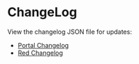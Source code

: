 # ChangeLog

View the changelog JSON file for updates:

- [Portal Changelog](/release/portal.json)
- [Red Changelog](/release/red.json)
